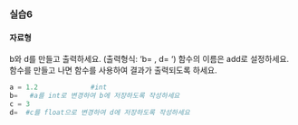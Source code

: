 ### 실습6
#### 자료형
b와 d를 만들고 출력하세요. (출력형식: ‘b=	, d=	‘) 
함수의 이름은 add로 설정하세요. 함수를 만들고 나면 함수를 사용하여 결과가 출력되도록 하세요.
```py
a = 1.2             #int
b=	 #a를 int로 변경하여 b에 저장하도록 작성하세요
c = 3          
d= 	#c를 float으로 변경하여 d에 저장하도록 작성하세요
```


